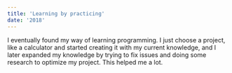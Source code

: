 ```yaml
---
title: 'Learning by practicing'
date: '2018'
---
```


I eventually found my way of learning programming. I just choose a project, like a calculator and started
creating it with my current knowledge, and I later expanded my knowledge by trying to fix issues and
doing some research to optimize my project. This helped me a lot.